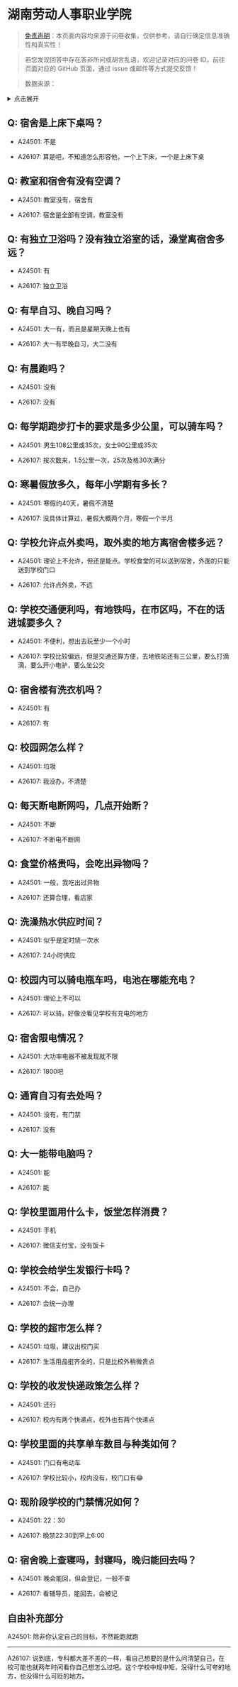 # 湖南劳动人事职业学院

> [免责声明](https://colleges.chat/#_3)：本页面内容均来源于问卷收集，仅供参考，请自行确定信息准确性和真实性！

> 若您发现回答中存在答非所问或胡言乱语，欢迎记录对应的问卷 ID，前往页面对应的 GitHub 页面，通过 issue 或邮件等方式提交反馈！

> 数据来源：

<details><summary>点击展开</summary>
<ul>
<li>A24501: 匿名 (2024 年 06 月)</li>
<li>A26107: 匿名 (2024 年 07 月)</li>
</ul>
</details>

## Q: 宿舍是上床下桌吗？

- A24501: 不是

- A26107: 算是吧，不知道怎么形容他，一个上下床，一个是上床下桌

## Q: 教室和宿舍有没有空调？

- A24501: 教室没有，宿舍有

- A26107: 宿舍是全部有空调，教室没有

## Q: 有独立卫浴吗？没有独立浴室的话，澡堂离宿舍多远？

- A24501: 有

- A26107: 独立卫浴

## Q: 有早自习、晚自习吗？

- A24501: 大一有，而且是星期天晚上也有

- A26107: 大一有早晚自习，大二没有

## Q: 有晨跑吗？

- A24501: 没有

- A26107: 没有

## Q: 每学期跑步打卡的要求是多少公里，可以骑车吗？

- A24501: 男生108公里或35次，女士90公里或35次

- A26107: 按次数来，1.5公里一次，25次及格30次满分

## Q: 寒暑假放多久，每年小学期有多长？

- A24501: 寒假约40天，暑假不清楚

- A26107: 没具体计算过，暑假大概两个月，寒假一个半月

## Q: 学校允许点外卖吗，取外卖的地方离宿舍楼多远？

- A24501: 理论上不允许，但还是能点。学校食堂的可以送到宿舍，外面的只能送到学校门口

- A26107: 允许点外卖，不远

## Q: 学校交通便利吗，有地铁吗，在市区吗，不在的话进城要多久？

- A24501: 不便利，想出去玩至少一个小时

- A26107: 学校比较偏远，但是交通还算方便，去地铁站还有三公里，要么打滴滴，要么开小电驴，要么坐公交

## Q: 宿舍楼有洗衣机吗？

- A24501: 有

- A26107: 有

## Q: 校园网怎么样？

- A24501: 垃圾

- A26107: 我没办，不清楚

## Q: 每天断电断网吗，几点开始断？

- A24501: 不断

- A26107: 不断电不断网

## Q: 食堂价格贵吗，会吃出异物吗？

- A24501: 一般，我吃出过异物

- A26107: 还算合理，看店家

## Q: 洗澡热水供应时间？

- A24501: 似乎是定时烧一次水

- A26107: 24小时供应

## Q: 校园内可以骑电瓶车吗，电池在哪能充电？

- A24501: 理论上不可以

- A26107: 可以骑，好像没看见学校有充电的地方

## Q: 宿舍限电情况？

- A24501: 大功率电器不被发现就不限

- A26107: 1800吧

## Q: 通宵自习有去处吗？

- A24501: 没有，有门禁

- A26107: 没有

## Q: 大一能带电脑吗？

- A24501: 能

- A26107: 能

## Q: 学校里面用什么卡，饭堂怎样消费？

- A24501: 手机

- A26107: 微信支付宝，没有饭卡

## Q: 学校会给学生发银行卡吗？

- A24501: 不会，自己办

- A26107: 会统一办理

## Q: 学校的超市怎么样？

- A24501: 垃圾，建议出校门买

- A26107: 生活用品挺齐全的，只是比校外稍微贵点

## Q: 学校的收发快递政策怎么样？

- A24501: 还行

- A26107: 校内有两个快递点，校外也有两个快递点

## Q: 学校里面的共享单车数目与种类如何？

- A24501: 门口有电动车

- A26107: 学校比较小，校内没有，校门口有😂

## Q: 现阶段学校的门禁情况如何？

- A24501: 22：30

- A26107: 晚禁22:30到早上6:00

## Q: 宿舍晚上查寝吗，封寝吗，晚归能回去吗？

- A24501: 晚会能回，但会登记，一般不查

- A26107: 看辅导员，能回去，会被记

## 自由补充部分

A24501: 除非你认定自己的目标，不然能跑就跑

***

A26107: 说到底，专科都大差不差的一样，看自己想要的是什么问清楚自己，在校可能也就两年时间看你自己想怎么过吧。这个学校中规中矩，没得什么可夸的地方，也没得什么可贬的地方。